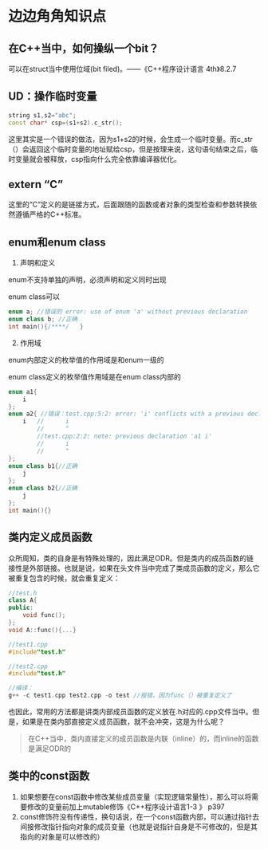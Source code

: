 # 边边角角知识点

## 在C++当中，如何操纵一个bit？

可以在struct当中使用位域(bit filed)。——《C++程序设计语言 4th》8.2.7

## UD：操作临时变量

```c++
string s1,s2="abc";
const char* csp=(s1+s2).c_str();
```

这里其实是一个错误的做法，因为s1+s2的时候，会生成一个临时变量。而c_str（）会返回这个临时变量的地址赋给csp，但是按理来说，这句语句结束之后，临时变量就会被释放，csp指向什么完全依靠编译器优化。

## extern “C”

这里的“C”定义的是链接方式，后面跟随的函数或者对象的类型检查和参数转换依然遵循严格的C++标准。

## enum和enum class

1. 声明和定义

enum不支持单独的声明，必须声明和定义同时出现

enum class可以

```c++
enum a; //错误的 error: use of enum 'a' without previous declaration 
enum class b; //正确
int main(){/****/	}
```

2. 作用域

enum内部定义的枚举值的作用域是和enum一级的

enum class定义的枚举值作用域是在enum class内部的

```c++
enum a1{
	i
};
enum a2{ //错误：test.cpp:5:2: error: 'i' conflicts with a previous declaration      
  	i	//		i
  		//		^
		//test.cpp:2:2: note: previous declaration 'a1 i'
  		//		i
  		//		^
};
enum class b1{//正确
	j		
};
enum class b2{//正确
	j
};
int main(){}
```

## 类内定义成员函数

众所周知，类的自身是有特殊处理的，因此满足ODR。但是类内的成员函数的链接性是外部链接。也就是说，如果在头文件当中完成了类成员函数的定义，那么它被重复包含的时候，就会重复定义：

```c++
//test.h
class A{
public:
	void func();
};
void A::func(){...}

//test1.cpp
#include"test.h"

//test2.cpp
#include"test.h"

//编译：
g++ -c test1.cpp test2.cpp -o test //报错，因为func（）被重复定义了
```

也因此，常用的方法都是讲类内部成员函数的定义放在.h对应的.cpp文件当中。但是，如果是在类内部直接定义成员函数，就不会冲突，这是为什么呢？

> 在C++当中，类内直接定义的成员函数是内联（inline）的，而inline的函数是满足ODR的

## 类中的const函数

1. 如果想要在const函数中修改某些成员变量（实现逻辑常量性），那么可以将需要修改的变量前加上mutable修饰《C++程序设计语言1-3 》 p397
2. const修饰符没有传递性，换句话说，在一个const函数内部，可以通过指针去间接修改指针指向对象的成员变量（也就是说指针自身是不可修改的，但是其指向的对象是可以修改的）

